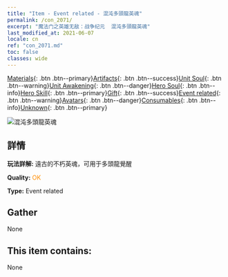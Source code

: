 ```yaml
---
title: "Item - Event related - 混沌多頭龍英魂"
permalink: /con_2071/
excerpt: "魔法门之英雄无敌：战争纪元  混沌多頭龍英魂"
last_modified_at: 2021-06-07
locale: cn
ref: "con_2071.md"
toc: false
classes: wide
---
```

 [Materials](/ItemsCN/){: .btn .btn--primary}[Artifacts](/ItemsCN/Artifacts/){: .btn .btn--success}[Unit Soul](/ItemsCN/UnitSoul/){: .btn .btn--warning}[Unit Awakening](/ItemsCN/UnitAwakening/){: .btn .btn--danger}[Hero Soul](/ItemsCN/HeroSoul/){: .btn .btn--info}[Hero Skill](/ItemsCN/HeroSkill/){: .btn .btn--primary}[Gift](/ItemsCN/Gift/){: .btn .btn--success}[Event related](/ItemsCN/Events/){: .btn .btn--warning}[Avatars](/ItemsCN/Avatars/){: .btn .btn--danger}[Consumables](/ItemsCN/Consumables/){: .btn .btn--info}[Unknown](/ItemsCN/Unknown/){: .btn .btn--primary}

 ![混沌多頭龍英魂](/images/t/juexing_807.jpg)

## 詳情
 **玩法詳解:** 遠古的不朽英魂，可用于多頭龍覺醒

 **Quality:** <span style="color: #FF8C00">OK</span>

 **Type:** Event related

## Gather

  None

## This item contains:

  None

